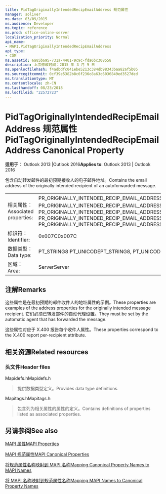 ```yaml
---
title: PidTagOriginallyIntendedRecipEmailAddress 规范属性
manager: soliver
ms.date: 03/09/2015
ms.audience: Developer
ms.topic: reference
ms.prod: office-online-server
localization_priority: Normal
api_name:
- MAPI.PidTagOriginallyIntendedRecipEmailAddress
api_type:
- COM
ms.assetid: 6a85b695-731a-4401-9c9c-fda6bc308558
description: 上次修改时间：2015 年 3 月 9 日
ms.openlocfilehash: f4adbdfc041ebe5213c384db98343baa82af5b05
ms.sourcegitcommit: 0cf39e5382b8c6f236c8a63c6036849ed3527ded
ms.translationtype: MT
ms.contentlocale: zh-CN
ms.lasthandoff: 08/23/2018
ms.locfileid: "22572723"
---
```

# <a name="pidtagoriginallyintendedrecipemailaddress-canonical-property"></a><span data-ttu-id="321b4-103">PidTagOriginallyIntendedRecipEmailAddress 规范属性</span><span class="sxs-lookup"><span data-stu-id="321b4-103">PidTagOriginallyIntendedRecipEmailAddress Canonical Property</span></span>

  
  
<span data-ttu-id="321b4-104">**适用于**： Outlook 2013 |Outlook 2016</span><span class="sxs-lookup"><span data-stu-id="321b4-104">**Applies to**: Outlook 2013 | Outlook 2016</span></span> 
  
<span data-ttu-id="321b4-105">包含自动转发邮件的最初预期接收人的电子邮件地址。</span><span class="sxs-lookup"><span data-stu-id="321b4-105">Contains the email address of the originally intended recipient of an autoforwarded message.</span></span>
  
|||
|:-----|:-----|
|<span data-ttu-id="321b4-106">相关属性：</span><span class="sxs-lookup"><span data-stu-id="321b4-106">Associated properties:</span></span>  <br/> |<span data-ttu-id="321b4-107">PR_ORIGINALLY_INTENDED_RECIP_EMAIL_ADDRESS，PR_ORIGINALLY_INTENDED_RECIP_EMAIL_ADDRESS_A，PR_ORIGINALLY_INTENDED_RECIP_EMAIL_ADDRESS_W</span><span class="sxs-lookup"><span data-stu-id="321b4-107">PR_ORIGINALLY_INTENDED_RECIP_EMAIL_ADDRESS, PR_ORIGINALLY_INTENDED_RECIP_EMAIL_ADDRESS_A, PR_ORIGINALLY_INTENDED_RECIP_EMAIL_ADDRESS_W</span></span>  <br/> |
|<span data-ttu-id="321b4-108">标识符：</span><span class="sxs-lookup"><span data-stu-id="321b4-108">Identifier:</span></span>  <br/> |<span data-ttu-id="321b4-109">0x007C</span><span class="sxs-lookup"><span data-stu-id="321b4-109">0x007C</span></span>  <br/> |
|<span data-ttu-id="321b4-110">数据类型：</span><span class="sxs-lookup"><span data-stu-id="321b4-110">Data type:</span></span>  <br/> |<span data-ttu-id="321b4-111">PT_STRING8 PT_UNICODE</span><span class="sxs-lookup"><span data-stu-id="321b4-111">PT_STRING8, PT_UNICODE</span></span>  <br/> |
|<span data-ttu-id="321b4-112">区域：</span><span class="sxs-lookup"><span data-stu-id="321b4-112">Area:</span></span>  <br/> |<span data-ttu-id="321b4-113">Server</span><span class="sxs-lookup"><span data-stu-id="321b4-113">Server</span></span>  <br/> |
   
## <a name="remarks"></a><span data-ttu-id="321b4-114">注解</span><span class="sxs-lookup"><span data-stu-id="321b4-114">Remarks</span></span>

<span data-ttu-id="321b4-115">这些属性是在最初预期的邮件收件人的地址属性的示例。</span><span class="sxs-lookup"><span data-stu-id="321b4-115">These properties are examples of the address properties for the originally intended message recipient.</span></span> <span data-ttu-id="321b4-116">它们必须已转发邮件的自动代理设置。</span><span class="sxs-lookup"><span data-stu-id="321b4-116">They must be set by the automatic agent that has forwarded the message.</span></span>
  
<span data-ttu-id="321b4-117">这些属性对应于 X.400 报告每个收件人属性。</span><span class="sxs-lookup"><span data-stu-id="321b4-117">These properties correspond to the X.400 report per-recipient attribute.</span></span>
  
## <a name="related-resources"></a><span data-ttu-id="321b4-118">相关资源</span><span class="sxs-lookup"><span data-stu-id="321b4-118">Related resources</span></span>

### <a name="header-files"></a><span data-ttu-id="321b4-119">头文件</span><span class="sxs-lookup"><span data-stu-id="321b4-119">Header files</span></span>

<span data-ttu-id="321b4-120">Mapidefs.h</span><span class="sxs-lookup"><span data-stu-id="321b4-120">Mapidefs.h</span></span>
  
> <span data-ttu-id="321b4-121">提供数据类型定义。</span><span class="sxs-lookup"><span data-stu-id="321b4-121">Provides data type definitions.</span></span>
    
<span data-ttu-id="321b4-122">Mapitags.h</span><span class="sxs-lookup"><span data-stu-id="321b4-122">Mapitags.h</span></span>
  
> <span data-ttu-id="321b4-123">包含列为相关属性的属性的定义。</span><span class="sxs-lookup"><span data-stu-id="321b4-123">Contains definitions of properties listed as associated properties.</span></span>
    
## <a name="see-also"></a><span data-ttu-id="321b4-124">另请参阅</span><span class="sxs-lookup"><span data-stu-id="321b4-124">See also</span></span>



[<span data-ttu-id="321b4-125">MAPI 属性</span><span class="sxs-lookup"><span data-stu-id="321b4-125">MAPI Properties</span></span>](mapi-properties.md)
  
[<span data-ttu-id="321b4-126">MAPI 规范属性</span><span class="sxs-lookup"><span data-stu-id="321b4-126">MAPI Canonical Properties</span></span>](mapi-canonical-properties.md)
  
[<span data-ttu-id="321b4-127">将规范属性名称映射到 MAPI 名称</span><span class="sxs-lookup"><span data-stu-id="321b4-127">Mapping Canonical Property Names to MAPI Names</span></span>](mapping-canonical-property-names-to-mapi-names.md)
  
[<span data-ttu-id="321b4-128">将 MAPI 名称映射到规范属性名称</span><span class="sxs-lookup"><span data-stu-id="321b4-128">Mapping MAPI Names to Canonical Property Names</span></span>](mapping-mapi-names-to-canonical-property-names.md)


